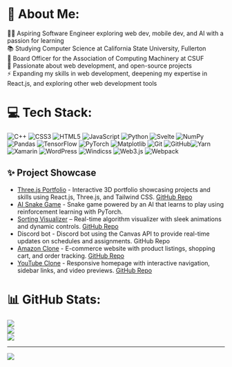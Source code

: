 # 💫 About Me:
👨‍💻 Aspiring Software Engineer exploring web dev, mobile dev, and AI with a passion for learning<br>📚 Studying Computer Science at California State University, Fullerton<br>🌟 Board Officer for the Association of Computing Machinery at CSUF<br>🚀 Passionate about web development, and open-source projects<br>⚡️ Expanding my skills in web development, deepening my expertise in React.js, and exploring other web development tools

# 💻 Tech Stack:
![C++](https://img.shields.io/badge/c++-%2300599C.svg?style=for-the-badge&logo=c%2B%2B&logoColor=white) ![CSS3](https://img.shields.io/badge/css3-%231572B6.svg?style=for-the-badge&logo=css3&logoColor=white) ![HTML5](https://img.shields.io/badge/html5-%23E34F26.svg?style=for-the-badge&logo=html5&logoColor=white) ![JavaScript](https://img.shields.io/badge/javascript-%23323330.svg?style=for-the-badge&logo=javascript&logoColor=%23F7DF1E) ![Python](https://img.shields.io/badge/python-3670A0?style=for-the-badge&logo=python&logoColor=ffdd54) ![Svelte](https://img.shields.io/badge/svelte-%23f1413d.svg?style=for-the-badge&logo=svelte&logoColor=white) ![NumPy](https://img.shields.io/badge/numpy-%23013243.svg?style=for-the-badge&logo=numpy&logoColor=white) ![Pandas](https://img.shields.io/badge/pandas-%23150458.svg?style=for-the-badge&logo=pandas&logoColor=white) ![TensorFlow](https://img.shields.io/badge/TensorFlow-%23FF6F00.svg?style=for-the-badge&logo=TensorFlow&logoColor=white) ![PyTorch](https://img.shields.io/badge/PyTorch-%23EE4C2C.svg?style=for-the-badge&logo=PyTorch&logoColor=white) ![Matplotlib](https://img.shields.io/badge/Matplotlib-%23ffffff.svg?style=for-the-badge&logo=Matplotlib&logoColor=black) ![Git](https://img.shields.io/badge/git-%23F05033.svg?style=for-the-badge&logo=git&logoColor=white) ![GitHub](https://img.shields.io/badge/github-%23121011.svg?style=for-the-badge&logo=github&logoColor=white)![Yarn](https://img.shields.io/badge/yarn-%232C8EBB.svg?style=for-the-badge&logo=yarn&logoColor=white) ![Xamarin](https://img.shields.io/badge/Xamarin-3199DC?style=for-the-badge&logo=xamarin&logoColor=white) ![WordPress](https://img.shields.io/badge/WordPress-%23117AC9.svg?style=for-the-badge&logo=WordPress&logoColor=white) ![Windicss](https://img.shields.io/badge/windicss-48B0F1.svg?style=for-the-badge&logo=windi-css&logoColor=white) ![Web3.js](https://img.shields.io/badge/web3.js-F16822?style=for-the-badge&logo=web3.js&logoColor=white) ![Webpack](https://img.shields.io/badge/webpack-%238DD6F9.svg?style=for-the-badge&logo=webpack&logoColor=black) 

## ✨ Project Showcase

- [Three.js Portfolio](https://kennygarcia.net) - Interactive 3D portfolio showcasing projects and skills using React.js, Three.js, and Tailwind CSS. [GitHub Repo](https://github.com/bebopkenny/Three.js-Portfolio)
- [AI Snake Game](https://github.com/bebopkenny/AI-Snake-Pygame) - Snake game powered by an AI that learns to play using reinforcement learning with PyTorch.
- [Sorting Visualizer](https://vimeo.com/manage/videos/1044574041) – Real-time algorithm visualizer with sleek animations and dynamic controls. [GitHub Repo](https://github.com/bebopkenny/Python-Algo-Visualizer)
- Discord bot - Discord bot using the Canvas API to provide real-time updates on schedules and assignments. GitHub Repo
- [Amazon Clone](https://amazon.kennygarcia.net) - E-commerce website with product listings, shopping cart, and order tracking. [GitHub Repo](https://github.com/bebopkenny/Amazon-Project)
- [YouTube Clone](https://youtube.kennygarcia.net) - Responsive homepage with interactive navigation, sidebar links, and video previews. [GitHub Repo](https://github.com/bebopkenny/YouTube)



# 📊 GitHub Stats:
![](https://github-readme-stats.vercel.app/api?username=bebopkenny&theme=github_dark_dimmed&hide_border=false&include_all_commits=true&count_private=true)<br/>
![](https://github-readme-streak-stats.herokuapp.com/?user=bebopkenny&theme=github_dark_dimmed&hide_border=false)<br/>
![](https://github-readme-stats.vercel.app/api/top-langs/?username=bebopkenny&theme=github_dark_dimmed&hide_border=false&include_all_commits=true&count_private=true&layout=compact)

---
[![](https://visitcount.itsvg.in/api?id=bebopkenny&icon=0&color=0)](https://visitcount.itsvg.in)

<!-- Proudly created with GPRM ( https://gprm.itsvg.in ) -->
